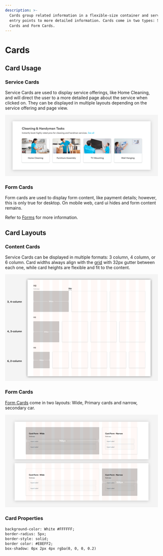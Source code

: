 ```yaml
---
description: >-
  Cards group related information in a flexible-size container and serve as
  entry points to more detailed information. Cards come in two types: Service
  Cards and Form Cards.
---
```


# Cards

## **Card Usage**

### Service Cards

Service Cards are used to display service offerings, like Home Cleaning, and will direct the user to a more detailed page about the service when clicked on. They can be displayed in multiple layouts depending on the service offering and page view.

![Service Cards \(4, 3-column display\)](../.gitbook/assets/card-preview.png)

### Form Cards

Form cards are used to display form content, like payment details; however, this is only true for desktop. On mobile web, card ui hides and form content remains.

Refer to [Forms](https://app.gitbook.com/@handyguide/s/docs/web/forms) for more information. 

## Card Layouts

### Content Cards

Service Cards can be displayed in multiple formats: 3 column, 4 column, or 6 column. Card widths always align with the [grid](https://app.gitbook.com/@handyguide/s/docs/web/grid-and-layout) with 32px gutter between each one, while card heights are flexible and fit to the content.

![](../.gitbook/assets/card-layouts-3-4-6-1x.png)

### Form Cards

[Form Cards](forms.md) come in two layouts: Wide, Primary cards and narrow, secondary car. 

![](../.gitbook/assets/card-layout-forms%20%281%29.png)

### Card Properties 

```text
background-color: White #FFFFFF;
border-radius: 5px;
border-style: solid;
border color: #E8EFF2;
box-shadow: 0px 2px 4px rgba(0, 0, 0, 0.2)
```



